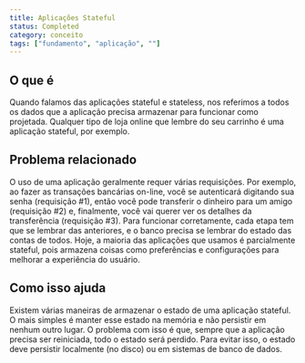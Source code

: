 ```yaml
---
title: Aplicações Stateful
status: Completed
category: conceito
tags: ["fundamento", "aplicação", ""]
---
```


## O que é

Quando falamos das aplicações stateful e stateless, nos referimos a todos os dados que a aplicação precisa armazenar para funcionar como projetada. Qualquer tipo de loja online que lembre do seu carrinho é uma aplicação stateful, por exemplo.

## Problema relacionado

O uso de uma aplicação geralmente requer várias requisições. Por exemplo, ao fazer as transações bancárias on-line, você se autenticará digitando sua senha (requisição #1), então você pode transferir o dinheiro para um amigo (requisição #2) e, finalmente, você vai querer ver os detalhes da transferência (requisição #3). Para funcionar corretamente, cada etapa tem que se lembrar das anteriores, e o banco precisa se lembrar do estado das contas de todos. Hoje, a maioria das aplicações que usamos é parcialmente stateful, pois armazena coisas como preferências e configurações para melhorar a experiência do usuário.

## Como isso ajuda

Existem várias maneiras de armazenar o estado de uma aplicação stateful. O mais simples é manter esse estado na memória e não persistir em nenhum outro lugar. O problema com isso é que, sempre que a aplicação precisa ser reiniciada, todo o estado será perdido. Para evitar isso, o estado deve persistir localmente (no disco) ou em sistemas de banco de dados.
